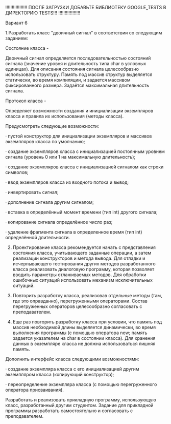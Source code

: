 !!!!!!!!!!!!!!!!!
ПОСЛЕ ЗАГРУЗКИ ДОБАВЬТЕ БИБЛИОТЕКУ GOOGLE_TESTS В ДИРЕКТОРИЮ TESTS!!!
!!!!!!!!!!!!!!!!!


Вариант 6

 

1.Разработать класс "двоичный сигнал" в соответствии со следующим заданием:

Состояние класса -

Двоичный сигнал определяется последовательностью состояний сигнала (значение уровня и длительность типа char в условных единицах). Для описания состояния сигнала целесообразно использовать структуру. Память под массив структур выделяется статически, во время компиляции, и задается массивом фиксированного размера. Задаётся максимальная длительность сигнала.

Протокол класса -

Определяет возможности создания и инициализации экземпляров класса и правила их использования (методы класса).

Предусмотреть следующие возможности:

·          пустой конструктор для инициализации экземпляров и массивов экземпляров класса по умолчанию;

·          создание экземпляров класса с инициализацией постоянным уровнем сигнала (уровень 0 или 1 на максимальную длительность);

·          создание экземпляров класса с инициализацией сигналом как строки символов;

·          ввод экземпляров класса из входного потока и вывод;

·          инвертировать сигнал;

·          дополнение сигнала другим сигналом;

·          вставка в определённый момент времени (тип int) другого сигнала;

·          копирование сигнала определённое число раз;

·          удаление фрагмента сигнала в определенное время (тип int) определённой длительности.

2. Проектирование класса рекомендуется начать с представления состояния класса, учитывающего заданные операции, а затем реализации конструкторов и метода вывода. Для отладки и исчерпывающего тестирования других методов разработанного класса реализовать диалоговую программу, которая позволяет вводить параметры отлаживаемых методов. Для обработки ошибочных ситуаций использовать механизм исключительных ситуаций.

3. Повторить разработку класса, реализовав отдельные методы (там, где это оправданно), перегруженными операторами. Состав перегруженных операторов целесообразно согласовать с преподавателем.

4. Еще раз повторить разработку класса при условии, что память под массив необходимой длины выделяется динамически, во время выполнения программы (с помощью оператора new; память задается указателем на char в состоянии класса). Для хранения данных в экземпляре класса не должна использоваться лишняя память.

Дополнить интерфейс класса следующими возможностями:

·          создание экземпляра класса с его инициализацией другим экземпляром класса (копирующий конструктор);

·          переопределение экземпляра класса (с помощью перегруженного оператора присваивания).

Разработать и реализовать прикладную программу, использующую класс, разработанный другим студентом. Задание для прикладной программы разработать самостоятельно и согласовать с преподавателем.
